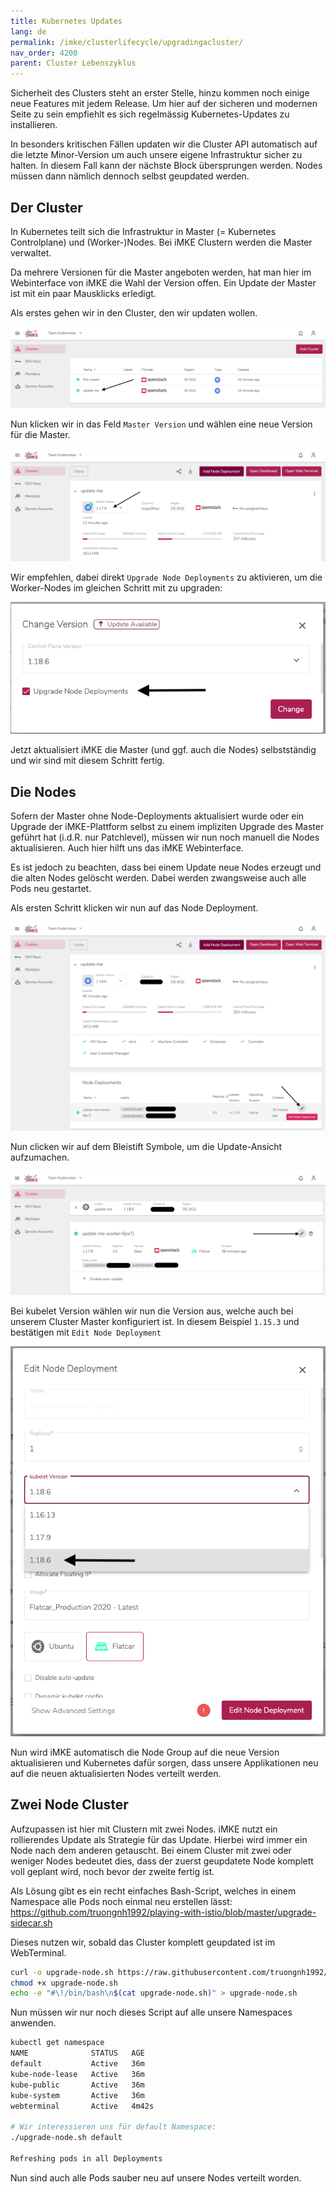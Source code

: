 ```yaml
---
title: Kubernetes Updates
lang: de
permalink: /imke/clusterlifecycle/upgradingacluster/
nav_order: 4200
parent: Cluster Lebenszyklus
---
```


Sicherheit des Clusters steht an erster Stelle, hinzu
kommen noch einige neue Features mit jedem Release. Um
hier auf der sicheren und modernen Seite zu sein empfiehlt
es sich regelmässig Kubernetes-Updates zu installieren.

In besonders kritischen Fällen updaten wir die Cluster API
automatisch auf die letzte Minor-Version um auch unsere eigene
Infrastruktur sicher zu halten. In diesem Fall kann der nächste
Block übersprungen werden. Nodes müssen dann nämlich dennoch
selbst geupdated werden.

## Der Cluster

In Kubernetes teilt sich die Infrastruktur in Master (= Kubernetes Controlplane) und (Worker-)Nodes.
Bei iMKE Clustern werden die Master verwaltet.

Da mehrere Versionen für die Master angeboten werden, hat man
hier im Webinterface von iMKE die Wahl der Version offen. Ein
Update der Master ist mit ein paar Mausklicks erledigt.

Als erstes gehen wir in den Cluster, den wir updaten wollen.

![Step 1](update_1.png)

Nun klicken wir in das Feld `Master Version` und wählen eine
neue Version für die Master.

![Step 2](update_2a.png)

Wir empfehlen, dabei direkt `Upgrade Node Deployments` zu aktivieren, um die Worker-Nodes im gleichen Schritt mit zu upgraden:

![Step 2](update_2b.png)

Jetzt aktualisiert iMKE die Master (und ggf. auch die Nodes) selbstständig und wir sind mit
diesem Schritt fertig.

## Die Nodes

Sofern der Master ohne Node-Deployments aktualisiert wurde oder ein Upgrade der iMKE-Plattform selbst zu einem impliziten Upgrade des Master geführt hat (i.d.R. nur Patchlevel), müssen wir nun noch manuell die Nodes aktualisieren. Auch hier hilft uns das iMKE Webinterface.

Es ist jedoch zu beachten, dass bei einem Update neue Nodes erzeugt
und die alten Nodes gelöscht werden. Dabei werden zwangsweise auch
alle Pods neu gestartet.

Als ersten Schritt klicken wir nun auf das Node Deployment.

![Step 3](update_3.png)

Nun clicken wir auf dem Bleistift Symbole, um die Update-Ansicht
aufzumachen.

![Step 4](update_4.png)

Bei kubelet Version wählen wir nun die Version aus, welche auch bei
unserem Cluster Master konfiguriert ist. In diesem Beispiel
`1.15.3` und bestätigen mit `Edit Node Deployment`

![Step 5](update_5.png)

Nun wird iMKE automatisch die Node Group auf die neue Version
aktualisieren und Kubernetes dafür sorgen, dass unsere Applikationen
neu auf die neuen aktualisierten Nodes verteilt werden.

## Zwei Node Cluster

Aufzupassen ist hier mit Clustern mit zwei Nodes. iMKE nutzt ein
rollierendes Update als Strategie für das Update. Hierbei wird immer
ein Node nach dem anderen getauscht. Bei einem Cluster mit zwei oder
weniger Nodes bedeutet dies, dass der zuerst geupdatete Node komplett
voll geplant wird, noch bevor der zweite fertig ist.

Als Lösung gibt es ein recht einfaches Bash-Script, welches in einem
Namespace alle Pods noch einmal neu erstellen lässt:
<https://github.com/truongnh1992/playing-with-istio/blob/master/upgrade-sidecar.sh>

Dieses nutzen wir, sobald das Cluster komplett geupdated ist im
WebTerminal.

```bash
curl -o upgrade-node.sh https://raw.githubusercontent.com/truongnh1992/playing-with-istio/master/upgrade-sidecar.sh
chmod +x upgrade-node.sh
echo -e "#\!/bin/bash\n$(cat upgrade-node.sh)" > upgrade-node.sh
```

Nun müssen wir nur noch dieses Script auf alle unsere Namespaces anwenden.

```bash
kubectl get namespace
NAME              STATUS   AGE
default           Active   36m
kube-node-lease   Active   36m
kube-public       Active   36m
kube-system       Active   36m
webterminal       Active   4m42s

# Wir interessieren uns für default Namespace:
./upgrade-node.sh default

Refreshing pods in all Deployments
```

Nun sind auch alle Pods sauber neu auf unsere Nodes verteilt worden.
